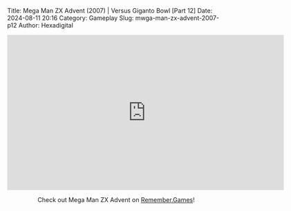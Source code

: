 Title: Mega Man ZX Advent (2007) | Versus Giganto Bowl [Part 12]
Date: 2024-08-11 20:16
Category: Gameplay
Slug: mwga-man-zx-advent-2007-p12
Author: Hexadigital

<center><iframe src="https://www.youtube.com/embed/H3M_aYmCiu8?feature=oembed" allow="accelerometer; autoplay; encrypted-media; gyroscope; picture-in-picture" width="640" height="360" frameborder="0"></iframe>

Check out Mega Man ZX Advent on [Remember.Games](https://remember.games/game/2294/mega-man-zx-advent/)!</center>